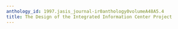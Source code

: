 ```yaml
---
anthology_id: 1997.jasis_journal-ir0anthology0volumeA48A5.4
title: The Design of the Integrated Information Center Project
---
```

